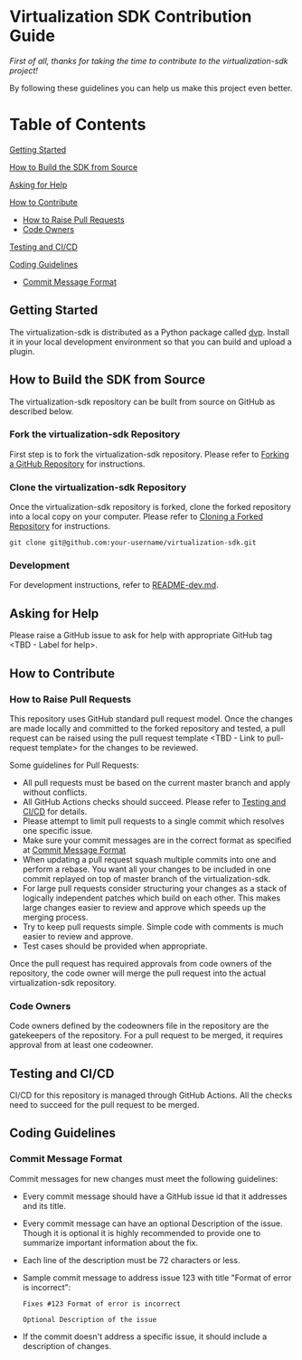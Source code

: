 # Virtualization SDK Contribution Guide

*First of all, thanks for taking the time to contribute to the virtualization-sdk project!*

By following these guidelines you can help us make this project even better.

# Table of Contents
[Getting Started](#getting-started)

[How to Build the SDK from Source](#how-to-build-the-sdk-from-source)

[Asking for Help](#asking-for-help)

[How to Contribute](#how-to-contribute)

  * [How to Raise Pull Requests](#how-to-raise-pull-requests)
  * [Code Owners](#code-owners)

[Testing and CI/CD](#testing-and-ci/cd)

[Coding Guidelines](#coding-guidelines)

  * [Commit Message Format](#commit-message-format)


## Getting Started
The virtualization-sdk is distributed as a Python package called [dvp](https://pypi.org/project/dvp/). Install it in your local development environment so that you can build and upload a plugin.


## How to Build the SDK from Source
The virtualization-sdk repository can be built from source on GitHub as described below.

### Fork the virtualization-sdk Repository

First step is to fork the virtualization-sdk repository. Please refer to [Forking a GitHub Repository](https://help.github.com/en/github/getting-started-with-github/fork-a-repo) for instructions.

### Clone the virtualization-sdk Repository

Once the virtualization-sdk repository is forked, clone the forked repository into a local copy on your computer. Please refer to [Cloning a Forked Repository](https://help.github.com/en/github/creating-cloning-and-archiving-repositories/cloning-a-repository) for instructions.

`git clone git@github.com:your-username/virtualization-sdk.git`

### Development

For development instructions, refer to [README-dev.md](https://github.com/delphix/virtualization-sdk/blob/develop/README-dev.md).

## Asking for Help
Please raise a GitHub issue to ask for help with appropriate GitHub tag <TBD - Label for help>.

## How to Contribute

### How to Raise Pull Requests
This repository uses GitHub standard pull request model. Once the changes are made locally and committed to the forked repository and tested, a pull request can be raised using the pull request template <TBD - Link to pull-request template> for the changes to be reviewed.

Some guidelines for Pull Requests:

* All pull requests must be based on the current master branch and apply without conflicts.
* All GitHub Actions checks should succeed. Please refer to [Testing and CI/CD](#testing-and-cicd) for details.
* Please attempt to limit pull requests to a single commit which resolves one specific issue.
* Make sure your commit messages are in the correct format as specified at [Commit Message Format](#commit-message-format)
* When updating a pull request squash multiple commits into one and perform a rebase. You want all your changes to be included in one commit replayed on top of master branch of the virtualization-sdk.
* For large pull requests consider structuring your changes as a stack of logically independent patches which build on each other. This makes large changes easier to review and approve which speeds up the merging process.
* Try to keep pull requests simple. Simple code with comments is much easier to review and approve.
* Test cases should be provided when appropriate.

Once the pull request has required approvals from code owners of the repository, the code owner will merge the pull request into the actual virtualization-sdk repository.

### Code Owners
Code owners defined by the codeowners file in the repository are the gatekeepers of the repository. For a pull request to be merged, it requires approval from at least one codeowner.

## Testing and CI/CD
CI/CD for this repository is managed through GitHub Actions. All the checks need to succeed for the pull request to be merged.

## Coding Guidelines
### Commit Message Format
Commit messages for new changes must meet the following guidelines:
* Every commit message should have a GitHub issue id that it addresses and its title.
* Every commit message can have an optional Description of the issue. Though it is optional it is highly recommended to provide one to summarize important information about the fix.
* Each line of the description must be 72 characters or less.
* Sample commit message to address issue 123 with title "Format of error is incorrect":

    `Fixes #123 Format of error is incorrect`

    `Optional Description of the issue`
* If the commit doesn't address a specific issue, it should include a description of changes.


